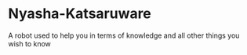 # Nyasha-Katsaruware
A robot used to help you in terms of knowledge and all other things you wish to know
